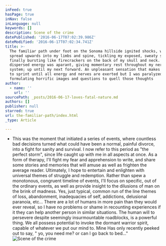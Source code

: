 ```yaml
---
inFeed: true
hasPage: true
inNav: false
inLanguage: null
keywords: []
description: Scene of the crime
datePublished: '2016-06-17T07:02:39.986Z'
dateModified: '2016-06-17T07:02:34.741Z'
title: >-
  The familiar path under foot on the Sonoma hillside ignited shocks, which
  spread upwards into my limbs and spine, tickling my exposed, sweaty skin until
  finally bursting like firecrackers on the back of my skull and neck. The
  dispersed energy was aparant, giving momentary rest throughout my nervous
  system; up until my next forward. An unpleasant sensation that makes you want
  to sprint until all energy and nerves are exerted but I was paralyzed,
  formulating horrific images and questions to quell those thoughts 
author:
  - name: ''
    url: ''
sourcePath: _posts/2016-06-17-loves-fatal-nature.md
authors: []
publisher: null
starred: true
url: the-familiar-path/index.html
_type: Article

---
```

* This was the moment that initiated a series of events, where countless bad decisions turned what could have been a normal, painful divorce, into a fight for sanity and survival. I now refer to this period as "the perfect storm", since life caught up with me in all aspects at once. As a form of therapy, I'll fight my fear and apprehension to write, and share some stories and memories that will amuse as well as frighten the average reader. Ultimately, I hope to entertain and enlighten with universal themes of struggle and redemption. Rather than spew a monotonous, congruent timeline of events, I'll focus on specific, out of the ordinary events, as well as provide insight to the dilusions of man on the brink of madness. Yes, just typical, common run of the line themes of loss, abandonment, inadequacies of self, addictions, delusional paranoia, etc... There are a lot of humans in more pain than they would ever reveal, so I have no problems or shame in recounting experiences if it they can help another person in similar situations. The human will to persevere despite seemingly insurmountable roadblocks, is a powerful thing. We all possess potential to invoke the dormant warrior spirit, capable of whatever we put our mind to. Mine Has only recently peeked out to say, " yo, you need me? or can I go back to bed..." ![Scene of the crime](https://the-grid-user-content.s3-us-west-2.amazonaws.com/19c60d79-7150-4049-8add-427d23bbcd94.jpg)